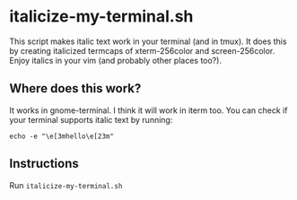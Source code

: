 # italicize-my-terminal.sh

This script makes italic text work in your terminal (and in tmux).  It does 
this by creating italicized termcaps of xterm-256color and screen-256color.
Enjoy italics in your vim (and probably other places too?).

## Where does this work?

It works in gnome-terminal.  I think it will work in iterm too.  You can check
if your terminal supports italic text by running:

    echo -e "\e[3mhello\e[23m"

## Instructions

Run `italicize-my-terminal.sh`
